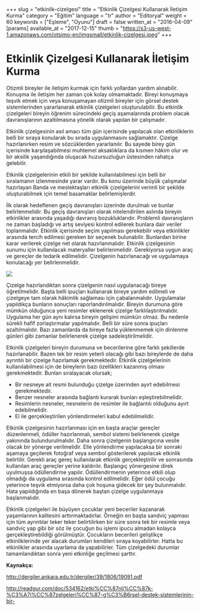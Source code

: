 +++
slug = "etkinlik-cizelgesi"
title = "Etkinlik Çizelgesi Kullanarak İletişim Kurma"
category = "Eğitim"
language = "tr"
author = "Editoryal"
weight = 60
keywords = ["Eşleme", "Oyunu"]
draft = false
written_at = "2016-04-09"
[params]
available_at = "2017-12-15"
thumb = "https://s3-us-west-1.amazonaws.com/otsimo-en/imgsmall/etkinlik-cizelgesi.jpeg"
+++


# Etkinlik Çizelgesi Kullanarak İletişim Kurma

Otizmli bireyler ile iletişim kurmak için farklı yollardan yardım alınabilir. Konuşma ile iletişim her zaman çok kolay olmamaktadır. Bireyi konuşmaya teşvik etmek için veya konuşamayan otizmli bireyler için görsel destek sistemlerinden yararlanarak etkinlik çizelgeleri oluşturulabilir. Bu etkinlik çizelgeleri bireyin öğrenim sürecindeki geçiş aşamalarında problem olacak davranışlarının azaltılmasına yönelik olarak yapılan bir çalışmadır.

Etkinlik çizelgesinin asıl amacı tüm gün içerisinde yapılacak olan etkinliklerin belli bir sıraya konularak bu sırada uygulanmasını sağlamaktır. Çizelge hazırlanırken resim ve sözcüklerden yararlanılır. Bu sayede birey gün içerisinde karşılaşabilmesi muhtemel aksaklıklara da kısmen hâkim olur ve bir aksilik yaşandığında oluşacak huzursuzluğun üstesinden rahatça gelebilir.

Etkinlik çizelgelerinin etkili bir şekilde kullanılabilmesi için belli bir sıralamanın izlenmesinde yarar vardır. Bu konu üzerinde büyük çalışmalar hazırlayan Banda ve meslektaşları etkinlik çizelgelerini verimli bir şekilde oluşturabilmek için temel basamaklar belirlemişlerdir.

İlk olarak hedeflenen geçiş davranışları üzerinde durulmalı ve bunlar belirlenmelidir. Bu geçiş davranışları olarak nitelendirilen aslında bireyin etkinlikler arasında yaşadığı davranış bozukluklarıdır. Problemli davranışların ne zaman başladığı ve artış seviyesi kontrol edilerek bunlara dair veriler toplanmalıdır. Etkinlik içerisinde seçim yapılması gerekebilir veya etkinlikler arasında tercih edilmesi gereken bir seçenek bulunabilir. Bunlardan birine karar verilerek çizelge net olarak hazırlanmalıdır. Etkinlik çizelgesinin sunumu için kullanılacak materyaller belirlenmelidir. Gerekiyorsa uygun araç ve gereçler de tedarik edilmelidir. Çizelgenin hazırlanacağı ve uygulamaya konulacağı yer belirlenmelidir.

![](https://s3-us-west-1.amazonaws.com/otsimo-en/imgsmall/blog_ici/notebook_toys.jpg)

Çizelge hazırlandıktan sonra çizelgenin nasıl uygulanacağı bireye öğretilmelidir. Başta belli ipuçları kullanarak bireye yardım edilmeli ve çizelgeye tam olarak hâkimlik sağlaması için çabalanmalıdır. Uygulamalar yapıldıkça bunların sonuçları raporlandırılmalıdır. Bireyin durumuna göre mümkün olduğunca yeni resimler eklenerek çizelge farklılaştırılmalıdır. Uygulama her gün aynı kalırsa bireyin gelişimi mümkün olmaz. Bu nedenle sürekli hafif zorlaştırmalar yapılmalıdır. Belli bir süre sonra ipuçları azaltılmalıdır. Bazı zamanlarda da bireye fazla yüklenmemek için dinlenme günleri gibi zamanlar belirlenerek çizelge sadeleştirilmelidir.


Etkinlik çizelgeleri bireyin durumuna ve becerilerine göre farklı şekillerde hazırlanabilir. Bazen tek bir resim yeterli olacağı gibi bazı bireylerde de daha ayrıntılı bir çizelge hazırlamak gerekmektedir. Etkinlik çizelgelerinin kullanılabilmesi için de bireylerin bazı özellikleri kazanmış olması gerekmektedir. Bunları sıralayacak olursak;

  * Bir nesneye ait resmi bulunduğu çizelge üzerinden ayırt edebilmesi gerekmektedir.
  * Benzer nesneler arasında bağlantı kurarak bunları eşleştirebilmelidir.
  * Resimlerin nesneler, nesnelerin de resimler ile bağlantılı olduğunu ayırt edebilmelidir.
  * El ile gerçekleştirilen yönlendirmeleri kabul edebilmelidir.

Etkinlik çizelgesinin hazırlanması için en başta araçlar gereçler düzenlenmeli, ödüller hazırlanmalı, sembol sistemi belirlenerek çizelge yakınında bulundurulmalıdır. Daha sonra çizelgenin başlangıcına vesile olacak bir yönerge verilmelidir. Elle yönlendirme yapılacaksa bir sonraki aşamaya geçilerek fotoğraf veya sembol gösterilerek yapılacak etkinlik belirtilir. Gerekli araç gereç kullanılarak etkinlik gerçekleştirilir ve sonrasında kullanılan araç gereçler yerine kaldırılır. Başlangıç yönergesine direk uyulmuşsa ödüllendirme yapılır. Ödüllendirmenin yeterince etkili olup olmadığı da uygulama sırasında kontrol edilmelidir. Eğer ödül çocuğu yeterince teşvik etmiyorsa daha çok hoşuna gidecek bir şey bulunmalıdır. Hata yapıldığında en başa dönerek baştan çizelge uygulanmaya başlanmalıdır.

Etkinlik çizelgeleri ile büyüyen çocuklar yeni beceriler kazanarak yaşamlarının kalitesini arttırmaktadırlar. Örneğin en başta sandviç yapması için tüm ayrıntılar teker teker belirtilirken bir süre sonra tek bir resimle veya sandviç yap gibi bir söz ile çocuğun bu işlemi ipucu almadan kolayca gerçekleştirebildiği görülmüştür. Çocukların becerileri geliştikçe etkinliklerinde yer alacak durumları kendileri sıraya koyabilirler. Hatta bu etkinlikler arasında uyarlama da yapabilirler. Tüm çizelgedeki durumlar tamamlandıktan sonra yeni etkinliğe geçilmesi şarttır.

**Kaynakça:**

http://dergiler.ankara.edu.tr/dergiler/39/1806/19091.pdf

http://readgur.com/doc/534162/etki%CC%87nli%CC%87k-%C3%A7i%CC%87zelgeleri%CC%87-g%C3%B6rsel-destek-sistemlerinin-bir-
